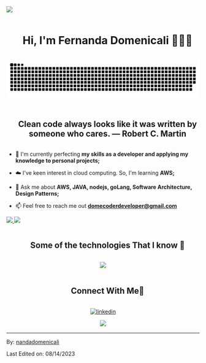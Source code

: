 <img src="https://user-images.githubusercontent.com/73097560/115834477-dbab4500-a447-11eb-908a-139a6edaec5c.gif">

<div id="user-content-toc">
  <ul align="center">
    <summary><h1 style="display: inline-block">Hi, I'm Fernanda Domenicali 👩🏻‍💻</h1></summary>
  </ul>
</div>

<div align="center">
  <img  src="https://github.com/1999AZZAR/1999AZZAR/blob/main/resources/img/grid-snake.svg"
       alt="snake" /></a>
</div>

<div id="user-content-toc">
  <ul align="center">
    <summary><h2 style="display: inline-block">Clean code always looks like it was written by someone who cares. — Robert C. Martin</h2></summary>
  </ul>
</div>

- 🌱 I'm currently perfecting **my skills as a developer and applying my knowledge to personal projects;**

- ☁️ I've keen interest in cloud computing. So, I'm learning **AWS;**

- 💬 Ask me about **AWS, JAVA, nodejs, goLang, Software Architecture, Design Patterns;**

- 📫 Feel free to reach me out **domecoderdeveloper@gmail.com**

<div>
<a href="https://github.com/nandadomenicali">
<img height="180em" src="https://github-readme-stats.vercel.app/api/top-langs/?username=nandadomenicali&layout=compact&langs_count=7&theme=dracula"/>
<img height="180em" src="https://github-readme-stats.vercel.app/api?username=nandadomenicali&theme=dracula&show_icons=true&count_private=true"/>
</div>   

<div id="user-content-toc">
  <ul align="center">
    <summary><h2 style="display: inline-block">Some of the technologies That I know 🚀</h2></summary>
  </ul>
</div>

<p align="center">
  <a href="https://skillicons.dev">
    <img src="https://skillicons.dev/icons?i=git,aws,java,nodejs,php,cpp,go,docker,kubernetes,spring,express,github,js,linux,mongodb,mysql,postman,py,react,ts,grafana,hibernate,jenkins,kafka,laravel,maven,nginx,postgres,sequelize,unity,vim,wordpress&perline=14" />
  </a>
</p>


<div id="user-content-toc">
  <ul align="center">
    <summary><h2 style="display: inline-block">Connect With Me🤝</h2></summary>
  </ul>
</div>

<p align="center">
<a href="https://www.linkedin.com/in/fernanda-cardoso-domenicali-83a225158/" target="blank"><img align="center" src="https://user-images.githubusercontent.com/88904952/234979284-68c11d7f-1acc-4f0c-ac78-044e1037d7b0.png" alt="linkedin" height="50" width="50" /></a>
</p>

<div align="center">
  
[![](https://visitcount.itsvg.in/api?id=1010nishant&icon=3&color=6)](https://visitcount.itsvg.in)
  
</div>

----------------------------------------------------------------------
By: [nandadomenicali](https://github.com/nandadomenicali)

Last Edited on: 08/14/2023
